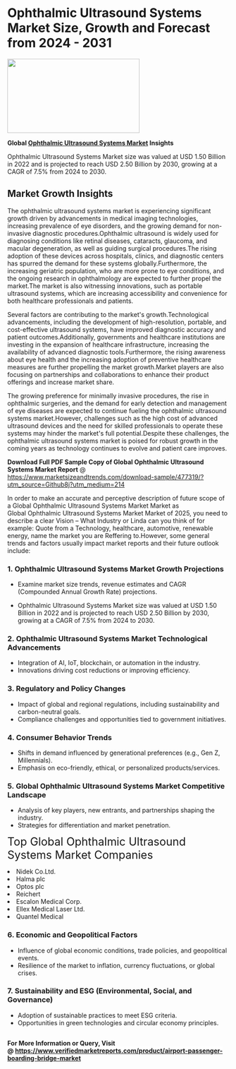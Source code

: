 <H1>Ophthalmic Ultrasound Systems Market Size, Growth and Forecast from 2024 - 2031</H1><img class="aligncenter size-medium wp-image-584254" src="https://thirdeyenews.in/wp-content/uploads/2024/09/Global-Market-Research-300x168.jpeg" alt="" width="300" height="168" /><p><strong>Global&nbsp;<a href="https://www.marketsizeandtrends.com/download-sample/477319/?utm_source=Github8j?utm_medium=214">Ophthalmic Ultrasound Systems Market</a> Insights</strong></p><p>Ophthalmic Ultrasound Systems Market size was valued at USD 1.50 Billion in 2022 and is projected to reach USD 2.50 Billion by 2030, growing at a CAGR of 7.5% from 2024 to 2030.</p><p><h2>Market Growth Insights</h2> <p>The ophthalmic ultrasound systems market is experiencing significant growth driven by advancements in medical imaging technologies, increasing prevalence of eye disorders, and the growing demand for non-invasive diagnostic procedures.Ophthalmic ultrasound is widely used for diagnosing conditions like retinal diseases, cataracts, glaucoma, and macular degeneration, as well as guiding surgical procedures.The rising adoption of these devices across hospitals, clinics, and diagnostic centers has spurred the demand for these systems globally.Furthermore, the increasing geriatric population, who are more prone to eye conditions, and the ongoing research in ophthalmology are expected to further propel the market.The market is also witnessing innovations, such as portable ultrasound systems, which are increasing accessibility and convenience for both healthcare professionals and patients.</p> <p>Several factors are contributing to the market's growth.Technological advancements, including the development of high-resolution, portable, and cost-effective ultrasound systems, have improved diagnostic accuracy and patient outcomes.Additionally, governments and healthcare institutions are investing in the expansion of healthcare infrastructure, increasing the availability of advanced diagnostic tools.Furthermore, the rising awareness about eye health and the increasing adoption of preventive healthcare measures are further propelling the market growth.Market players are also focusing on partnerships and collaborations to enhance their product offerings and increase market share.</p> <p>The growing preference for minimally invasive procedures, the rise in ophthalmic surgeries, and the demand for early detection and management of eye diseases are expected to continue fueling the ophthalmic ultrasound systems market.However, challenges such as the high cost of advanced ultrasound devices and the need for skilled professionals to operate these systems may hinder the market's full potential.Despite these challenges, the ophthalmic ultrasound systems market is poised for robust growth in the coming years as technology continues to evolve and patient care improves.</p> <p><span class=""><strong>Download Full PDF Sample Copy of Global Ophthalmic Ultrasound Systems Market Report</strong> @ <a href="https://www.marketsizeandtrends.com/download-sample/477319/?utm_source=Github8j?utm_medium=214" target="_blank">https://www.marketsizeandtrends.com/download-sample/477319/?utm_source=Github8j?utm_medium=214</a></span></p><p>In order to make an accurate and perceptive description of future scope of a Global&nbsp;Ophthalmic Ultrasound Systems Market Market as Global&nbsp;Ophthalmic Ultrasound Systems Market Market of 2025, you need to describe a clear Vision &ndash; What Industry or Linda can you think of for example: Quote from a Technology, healthcare, automotive, renewable energy, name the market you are Reffering to.However, some general trends and factors usually impact market reports and their future outlook include:</p><h3>1.&nbsp;<strong>Ophthalmic Ultrasound Systems Market Growth Projections</strong></h3><ul><li>Examine market size trends, revenue estimates and CAGR (Compounded Annual Growth Rate) projections.</li><li><p>Ophthalmic Ultrasound Systems Market size was valued at USD 1.50 Billion in 2022 and is projected to reach USD 2.50 Billion by 2030, growing at a CAGR of 7.5% from 2024 to 2030.</p></li></ul><h3>2.&nbsp;<strong>Ophthalmic Ultrasound Systems Market Technological Advancements</strong></h3><ul><li>Integration of AI, IoT, blockchain, or automation in the industry.</li><li>Innovations driving cost reductions or improving efficiency.</li></ul><h3>3.&nbsp;<strong>Regulatory and Policy Changes</strong></h3><ul><li>Impact of global and regional regulations, including sustainability and carbon-neutral goals.</li><li>Compliance challenges and opportunities tied to government initiatives.</li></ul><h3>4.&nbsp;<strong>Consumer Behavior Trends</strong></h3><ul><li>Shifts in demand influenced by generational preferences (e.g., Gen Z, Millennials).</li><li>Emphasis on eco-friendly, ethical, or personalized products/services.</li></ul><h3>5.&nbsp;<strong>Global Ophthalmic Ultrasound Systems Market Competitive Landscape</strong></h3><ul><li>Analysis of key players, new entrants, and partnerships shaping the industry.</li><li>Strategies for differentiation and market penetration.</li></ul><p data-pm-slice="1 1 []"><span style="color: inherit; font-family: inherit; font-size: 25px;">Top Global Ophthalmic Ultrasound Systems Market Companies</span></p><div class="" data-test-id=""><p><li>Nidek Co.Ltd.</li><li> Halma plc</li><li> Optos plc</li><li> Reichert</li><li> Escalon Medical Corp.</li><li> Ellex Medical Laser Ltd.</li><li> Quantel Medical</li></p></div><h3>6.&nbsp;<strong>Economic and Geopolitical Factors</strong></h3><ul><li>Influence of global economic conditions, trade policies, and geopolitical events.</li><li>Resilience of the market to inflation, currency fluctuations, or global crises.</li></ul><h3>7.&nbsp;<strong>Sustainability and ESG (Environmental, Social, and Governance)</strong></h3><ul><li>Adoption of sustainable practices to meet ESG criteria.</li><li>Opportunities in green technologies and circular economy principles.</li></ul><h2><strong style="font-size: 14px;">For More Information or Query, Visit @&nbsp;</strong><a style="background-color: #ffffff; font-size: 14px;" href="https://www.marketsizeandtrends.com/report/ophthalmic-ultrasound-systems-market/" target="_blank">https://www.verifiedmarketreports.com/product/airport-passenger-boarding-bridge-market</a></h2>